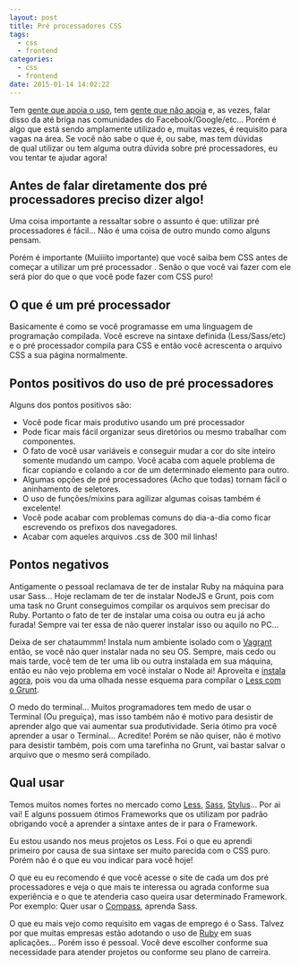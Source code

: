 ```yaml
---
layout: post
title: Pré processadores CSS
tags:
  - css
  - frontend
categories:
  - css
  - frontend
date: 2015-01-14 14:02:22
---
```


Tem [gente que apoia o uso](http://blog.caelum.com.br/css-facil-flexivel-e-dinamico-com-less/ "CSS fácil, flexível e dinâmico com LESS"), tem [gente que não apoia](http://tableless.com.br/pre-processadores-usar-ou-nao-usar/ "Pré-processadores: usar ou não usar?") e, as vezes, falar disso da até briga nas comunidades do Facebook/Google/etc... Porém é algo que está sendo amplamente utilizado e, muitas vezes, é requisito para vagas na área. Se você não sabe o que é, ou sabe, mas tem dúvidas de qual utilizar ou tem alguma outra dúvida sobre pré processadores, eu vou tentar te ajudar agora!

<!--more-->

## Antes de falar diretamente dos pré processadores preciso dizer algo!

Uma coisa importante a ressaltar sobre o assunto é que: utilizar pré processadores é fácil... Não é uma coisa de outro mundo como alguns pensam.

Porém é importante (Muiiiito importante) que você saiba bem CSS antes de começar a utilizar um pré processador . Senão o que você vai fazer com ele será pior do que o que você pode fazer com CSS puro!

## O que é um pré processador

Basicamente é como se você programasse em uma linguagem de programação compilada. Você escreve na sintaxe definida (Less/Sass/etc) e o pré processador compila para CSS e então você acrescenta o arquivo CSS a sua página normalmente.

## Pontos positivos do uso de pré processadores

Alguns dos pontos positivos são:

* Você pode ficar mais produtivo usando um pré processador
* Pode ficar mais fácil organizar seus diretórios ou mesmo trabalhar com componentes.
* O fato de você usar variáveis e conseguir mudar a cor do site inteiro somente mudando um campo. Você acaba com aquele problema de ficar copiando e colando a cor de um determinado elemento para outro.
* Algumas opções de pré processadores (Acho que todas) tornam fácil o aninhamento de seletores.
* O uso de funções/mixins para agilizar algumas coisas também é excelente!
* Você pode acabar com problemas comuns do dia-a-dia como ficar escrevendo os prefixos dos navegadores.
* Acabar com aqueles arquivos .css de 300 mil linhas!

## Pontos negativos

Antigamente o pessoal reclamava de ter de instalar Ruby na máquina para usar Sass... Hoje reclamam de ter de instalar NodeJS e Grunt, pois com uma task no Grunt conseguimos compilar os arquivos sem precisar do Ruby. Portanto o fato de ter de instalar uma coisa ou outra eu já acho furada! Sempre vai ter essa de não querer instalar isso ou aquilo no PC...

Deixa de ser chataummm! Instala num ambiente isolado com o [Vagrant ](http://woliveiras.com.br/category/vagrant/ "Tudo sobre Vagrant")então, se você não quer instalar nada no seu OS. Sempre, mais cedo ou mais tarde, você tem de ter uma lib ou outra instalada em sua máquina, então eu não vejo problema em você instalar o Node ai! Aproveita e [instala agora](http://woliveiras.com.br/node-js-instalacao/ "Um pouquinho de Node.js (Intro e Instalação)"), pois vou da uma olhada nesse esquema para compilar o [Less com o Grunt](http://woliveiras.com.br/workflow-otimizado-com-grunt/ "Workflow otimizado com o Grunt").

O medo do terminal... Muitos programadores tem medo de usar o Terminal (Ou preguiça), mas isso também não é motivo para desistir de aprender algo que vai aumentar sua produtividade. Seria ótimo pra você aprender a usar o Terminal... Acredite! Porém se não quiser, não é motivo para desistir também, pois com uma tarefinha no Grunt, vai bastar salvar o arquivo que o mesmo será compilado.

## Qual usar

Temos muitos nomes fortes no mercado como [Less](http://lesscss.org/ "Less"), [Sass](http://sass-lang.com/ "Sass"), [Stylus](http://learnboost.github.io/stylus/ "Stylus")... Por ai vai! E alguns possuem ótimos Frameworks que os utilizam por padrão obrigando você a aprender a sintaxe antes de ir para o Framework.

Eu estou usando nos meus projetos os Less. Foi o que eu aprendi primeiro por causa de sua sintaxe ser muito parecida com o CSS puro. Porém não é o que eu vou indicar para você hoje!

O que eu eu recomendo é que você acesse o site de cada um dos pré processadores e veja o que mais te interessa ou agrada conforme sua experiência e o que te atenderia caso queira usar determinado Framework. Por exemplo: Quer usar o [Compass](http://compass-style.org/ "Compass"), aprenda Sass.

O que eu mais vejo como requisito em vagas de emprego é o Sass. Talvez por que muitas empresas estão adotando o uso de [Ruby](https://www.ruby-lang.org/pt/ "Ruby") em suas aplicações... Porém isso é pessoal. Você deve escolher conforme sua necessidade para atender projetos ou conforme seu plano de carreira.
